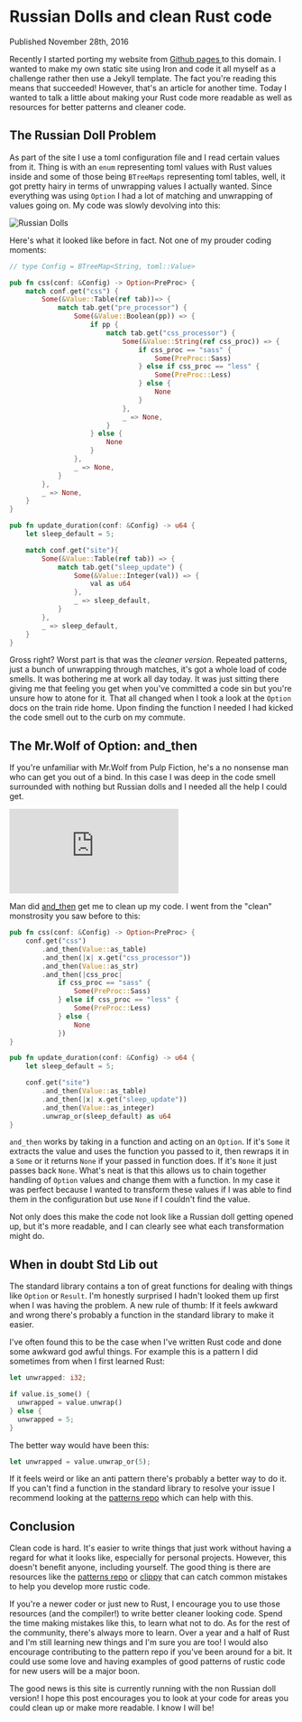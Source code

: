 # Russian Dolls and clean Rust code
<div class="subtitle">Published November 28th, 2016</div>

Recently I started porting my website from [Github pages
](https://mgattozzi.github.io) to this domain. I wanted to make my own
static site using Iron and code it all myself as a challenge rather then use
a Jekyll template. The fact you're reading this means that
succeeded! However, that's an article for another time. Today I wanted
to talk a little about making your Rust code more readable as well as resources
for better patterns and cleaner code.

## The Russian Doll Problem
As part of the site I use a toml configuration file and I read certain
values from it. Thing is with an `enum` representing toml values with Rust
values inside and some of those being `BTreeMaps` representing toml tables,
well, it got pretty hairy in terms of unwrapping values I actually wanted.
Since everything was using `Option` I had a lot of matching and
unwrapping of values going on. My code was slowly devolving into
this:

<img src="/images/russian_dolls.jpg" alt="Russian Dolls">

Here's what it looked like before in fact. Not one of my prouder coding
moments:

```rust
// type Config = BTreeMap<String, toml::Value>

pub fn css(conf: &Config) -> Option<PreProc> {
    match conf.get("css") {
        Some(&Value::Table(ref tab))=> {
            match tab.get("pre_processor") {
                Some(&Value::Boolean(pp)) => {
                    if pp {
                        match tab.get("css_processor") {
                            Some(&Value::String(ref css_proc)) => {
                                if css_proc == "sass" {
                                    Some(PreProc::Sass)
                                } else if css_proc == "less" {
                                    Some(PreProc::Less)
                                } else {
                                    None
                                }
                            },
                            _ => None,
                        }
                    } else {
                        None
                    }
                },
                _ => None,
            }
        },
        _ => None,
    }
}

pub fn update_duration(conf: &Config) -> u64 {
    let sleep_default = 5;

    match conf.get("site"){
        Some(&Value::Table(ref tab)) => {
            match tab.get("sleep_update") {
                Some(&Value::Integer(val)) => {
                    val as u64
                },
                _ => sleep_default,
            }
        },
        _ => sleep_default,
    }
}
```

Gross right? Worst part is that was the *cleaner version*. Repeated patterns,
just a bunch of unwrapping through matches, it's got a whole load of code
smells. It was bothering me at work all day today. It was just sitting there
giving me that feeling you get when you've committed a code sin but
you're unsure how to atone for it. That all changed when I took a look at
the `Option` docs on the train ride home. Upon finding the function I needed
I had kicked the code smell out to the curb on my commute.

## The Mr.Wolf of Option: and_then

If you're unfamiliar with Mr.Wolf from Pulp Fiction, he's a no nonsense
man who can get you out of a bind. In this case I was deep in the code
smell surrounded with nothing but Russian dolls and I needed all the
help I could get.

<div class="video-container">
  <iframe width="auto" height="auto" src="https://www.youtube.com/embed/IgzFPOMjiC8" frameborder="0" allowfullscreen></iframe>
</div>

Man did
[and_then](https://doc.rust-lang.org/std/option/enum.Option.html#method.and_then) get me to
clean up my code. I went from the "clean" monstrosity you saw before to this:

```rust
pub fn css(conf: &Config) -> Option<PreProc> {
    conf.get("css")
        .and_then(Value::as_table)
        .and_then(|x| x.get("css_processor"))
        .and_then(Value::as_str)
        .and_then(|css_proc|
            if css_proc == "sass" {
                Some(PreProc::Sass)
            } else if css_proc == "less" {
                Some(PreProc::Less)
            } else {
                None
            })
}

pub fn update_duration(conf: &Config) -> u64 {
    let sleep_default = 5;

    conf.get("site")
        .and_then(Value::as_table)
        .and_then(|x| x.get("sleep_update"))
        .and_then(Value::as_integer)
        .unwrap_or(sleep_default) as u64
}
```

`and_then` works by taking in a function and acting on an `Option`. If it's
`Some` it extracts the value and uses the function you passed to it,
then rewraps it in a `Some` or it returns `None` if your passed in function does.
If it's `None` it just passes back `None`.
What's neat is that this allows us to chain together handling of
`Option` values and change them with a function. In my case it was
perfect because I wanted to transform these values if I was able to find
them in the configuration but use `None` if I couldn't find the value.

Not only does this make the code not look like a Russian doll getting
opened up, but it's more readable, and I can clearly see what each
transformation might do.

## When in doubt Std Lib out
The standard library contains a ton of great functions for dealing with
things like `Option` or `Result`. I'm honestly surprised I hadn't looked
them up first when I was having the problem. A new rule of thumb: If it
feels awkward and wrong there's probably a function in the standard
library to make it easier.

I've often found this to be the case when I've written Rust code and done
some awkward god awful things. For example this is a pattern I did
sometimes from when I first learned Rust:

```rust
let unwrapped: i32;

if value.is_some() {
  unwrapped = value.unwrap()
} else {
  unwrapped = 5;
}

```

The better way would have been this:

```rust
let unwrapped = value.unwrap_or(5);
```

If it feels weird or like an anti pattern there's probably a better way
to do it. If you can't find a function in the standard library to resolve
your issue I recommend looking at the [patterns repo](https://github.com/rust-unofficial/patterns)
which can help with this.

## Conclusion
Clean code is hard. It's easier to write things that just work without
having a regard for what it looks like, especially for personal projects.
However, this doesn't benefit anyone, including yourself. The good thing
is there are resources like the [patterns repo](https://github.com/rust-unofficial/patterns) or
[clippy](https://github.com/Manishearth/rust-clippy) that can catch
common mistakes to help you develop more rustic code.

If you're a newer coder or just new to Rust, I encourage you to use those resources (and
the compiler!) to write better cleaner looking code. Spend the time
making mistakes like this, to learn what not to do. As for the rest of
the community, there's always more to learn. Over a year and a half of
Rust and I'm still learning new things and I'm sure you are too! I would
also encourage contributing to the pattern repo if you've been around
for a bit. It could use some love and having examples of good patterns
of rustic code for new users will be a major boon.

The good news is this site is currently running with the non Russian
doll version! I hope this post encourages you to look at your code
for areas you could clean up or make more readable. I know I will be!
